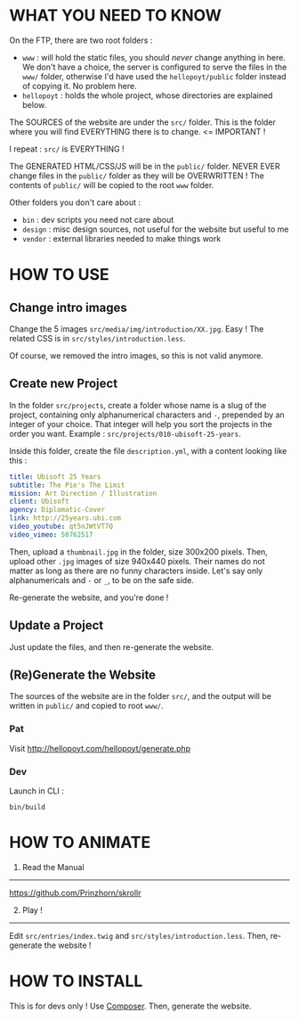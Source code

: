 
WHAT YOU NEED TO KNOW
=====================

On the FTP, there are two root folders :
- `www` : will hold the static files, you should *never* change anything in here.
          We don't have a choice, the server is configured to serve the files in the `www/` folder,
          otherwise I'd have used the `hellopoyt/public` folder instead of copying it. No problem here.
- `hellopoyt` : holds the whole project, whose directories are explained below.

The SOURCES of the website are under the `src/` folder.
This is the folder where you will find EVERYTHING there is to change.  <= IMPORTANT !

I repeat : `src/` is EVERYTHING !

The GENERATED HTML/CSS/JS will be in the `public/` folder.
NEVER EVER change files in the `public/` folder as they will be OVERWRITTEN !
The contents of `public/` will be copied to the root `www` folder.

Other folders you don't care about :
- `bin` : dev scripts you need not care about
- `design` : misc design sources, not useful for the website but useful to me
- `vendor` : external libraries needed to make things work



HOW TO USE
==========

Change intro images
-------------------

Change the 5 images `src/media/img/introduction/XX.jpg`. Easy !
The related CSS is in `src/styles/introduction.less`.

Of course, we removed the intro images, so this is not valid anymore.

Create new Project
------------------

In the folder `src/projects`, create a folder whose name is a slug of the project, containing only alphanumerical characters and `-`, prepended by an integer of your choice.
That integer will help you sort the projects in the order you want.
Example : `src/projects/010-ubisoft-25-years`.

Inside this folder, create the file `description.yml`, with a content looking like this :

``` yaml
title: Ubisoft 25 Years
subtitle: The Pie's The Limit
mission: Art Direction / Illustration
client: Ubisoft
agency: Diplomatic-Cover
link: http://25years.ubi.com
video_youtube: qt5nJWtVT7Q
video_vimeo: 50762517
```

Then, upload a `thumbnail.jpg` in the folder, size 300x200 pixels.
Then, upload other `.jpg` images of size 940x440 pixels.
Their names do not matter as long as there are no funny characters inside.
Let's say only alphanumericals and `-` or `_`, to be on the safe side.

Re-generate the website, and you're done !


Update a Project
----------------

Just update the files, and then re-generate the website.


(Re)Generate the Website
------------------------

The sources of the website are in the folder `src/`, and the output will be written in `public/` and copied to root `www/`.

### Pat

Visit http://hellopoyt.com/hellopoyt/generate.php

### Dev

Launch in CLI :

```
bin/build
```

HOW TO ANIMATE
==============

1. Read the Manual
------------------

https://github.com/Prinzhorn/skrollr


2. Play !
---------

Edit `src/entries/index.twig` and `src/styles/introduction.less`.
Then, re-generate the website !



HOW TO INSTALL
==============

This is for devs only !
Use [Composer](http://getcomposer.org).
Then, generate the website.

